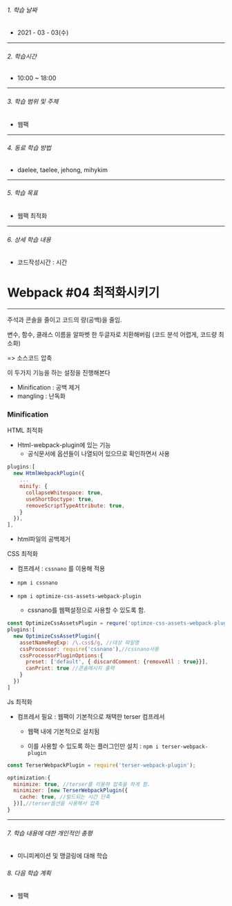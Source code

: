 

###### 1. 학습 날짜

- 2021 - 03 - 03(수)

---

###### 2. 학습시간

- 10:00 ~ 18:00

---

###### 3. 학습 범위 및 주제

- 웹팩

---

###### 4. 동료 학습 방법 

- daelee, taelee, jehong, mihykim

---

###### 5. 학습 목표 

- 웹팩 최적화

---

###### 6. 상세 학습 내용

- 코드작성시간 :  시간

# Webpack #04 최적화시키기



---



주석과 콘솔을 줄이고 코드의 량(공백)을 줄임.

변수, 함수, 클래스 이름을 알파벳 한 두글자로 치환해버림 (코드 분석 어렵게, 코드량 최소화)

=> 소스코드 압축

이 두가지 기능을 하는 설정을 진행해본다

- Minification : 공백 제거
- mangling : 난독화





### Minification

HTML 최적화

- Html-webpack-plugin에 있는 기능
  - 공식문서에 옵션들이 나열되어 있으므로 확인하면서 사용

```js
plugins:[
  new HtmlWebpackPlugin({
    ...
    minify: {
      collapseWhitespace: true,
      useShortDoctype: true,
      removeScriptTypeAttribute: true,
    }
  }),
],
```

- html파일의 공백제거







CSS 최적화

- 컴프레서 : `cssnano` 를 이용해 적용
- `npm i cssnano`

- `npm i optimize-css-assets-webpack-plugin`
  - cssnano를 웹팩설정으로 사용할 수 있도록 함.

```js
const OptimizeCssAssetsPlugin = requre('optimze-css-assets-webpack-plugin');
plugins:[
  new OptimizeCssAssetPlugin({
    assetNameRegExp: /\.css$/g, //대상 파일명
    cssProcessor: require('cssnano'),//cssnano사용
    cssProcessorPluginOptions:{ 
      preset: ['default', { discardComment: {removeAll : true}}],
      canPrint: true //콘솔메시지 출력
    }
  })
]
```





Js 최적화

- 컴프레서 필요 : 웹팩이 기본적으로 채택한 terser 컴프레서

  - 웹팩 내에 기본적으로 설치됨

  - 이를 사용할 수 있도록 하는 플러그인만 설치 : `npm i terser-webpack-plugin`

```js
const TerserWebpackPlugin = require('terser-webpack-plugin');

optimization:{
  minimize: true, //terser를 이용햐 압축을 하게 함.
  minimizer: [new TerserWebpackPlugin({
    cache: true, //빌드되는 시간 단축
  })],//terser옵션을 사용해서 압축
}
```



---

###### 7. 학습 내용에 대한 개인적인 총평

- 미니피케이션 및 맹글링에 대해 학습

###### 8. 다음 학습 계획

- 웹팩